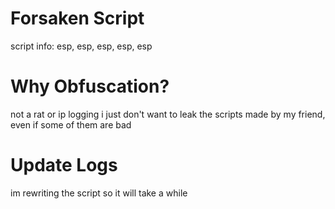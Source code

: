 # Forsaken Script
script info: esp, esp, esp, esp, esp

# Why Obfuscation?
not a rat or ip logging
i just don't want to leak the scripts made by my friend, even if some of them are bad

# Update Logs
im rewriting the script so it will take a while
